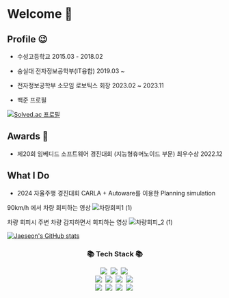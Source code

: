 # Welcome 👋


## Profile 😉

* 수성고등학교 2015.03 - 2018.02
  
* 숭실대 전자정보공학부(IT융합) 2019.03 ~
  
* 전자정보공학부 소모임 로보틱스 회장 2023.02 ~ 2023.11

* 백준 프로필
  
[![Solved.ac
프로필](http://mazassumnida.wtf/api/generate_badge?boj=jselectronit)](https://solved.ac/jselectronit)

## Awards 🏅

* 제20회 임베디드 소프트웨어 경진대회 (지능형휴머노이드 부문) 최우수상 2022.12

## What I Do

* 2024 자율주행 경진대회 CARLA + Autoware를 이용한 Planning simulation

90km/h 에서 차량 회피하는 영상
![차량회피1 (1)](https://github.com/user-attachments/assets/5bdcb73e-60ac-4e53-bd1d-330d8cb1e2c2)

차량 회피시 주변 차량 감지하면서 회피하는 영상
![차량회피_2 (1)](https://github.com/user-attachments/assets/f837f622-bbb3-4fe6-ba44-ab639d43e206)

[![Jaeseon's GitHub stats](https://github-readme-stats.vercel.app/api?username=se0nShine)](https://github.com/anuraghazra/github-readme-stats)


<h3 align="center">📚 Tech Stack 📚</h3>
<p align="center">
  <img src="https://img.shields.io/badge/Java-007396?style=flat-square&logo=Java&logoColor=white"/></a>&nbsp
  <img src="https://img.shields.io/badge/Python-3766AB?style=flat-square&logo=Python&logoColor=white"/></a>&nbsp 
  <img src="https://img.shields.io/badge/Javascript-ffb13b?style=flat-square&logo=javascript&logoColor=white"/></a>&nbsp 
  <br>
  <img src="https://img.shields.io/badge/Spring-6DB33F?style=flat-square&logo=Spring&logoColor=white"/></a>&nbsp
  <img src="https://img.shields.io/badge/SpringBoot-6DB33F?style=flat-square&logo=SpringBoot&logoColor=white"/></a>&nbsp 
  <img src="https://img.shields.io/badge/Node.js-339933?style=flat-square&logo=Node.js&logoColor=white"/></a>&nbsp
  <img src="https://img.shields.io/badge/Express-000000?style=flat-square&logo=Express&logoColor=white"/></a>&nbsp
  <br>
  <img src="https://img.shields.io/badge/Mysql-E6B91E?style=flat-square&logo=MySql&logoColor=white"/></a>&nbsp 
  <img src="https://img.shields.io/badge/AWS-232F3E?style=flat-square&logo=AmazonAWS&logoColor=white"/></a>&nbsp 
  <img src="https://img.shields.io/badge/Docker-2496ED?style=flat-square&logo=Docker&logoColor=white"/></a>&nbsp 
  <img src="https://img.shields.io/badge/Jenkins-D24939?style=flat-square&logo=Jenkins&logoColor=white"/></a>&nbsp 
</p>

